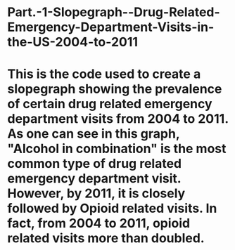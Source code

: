 # Part.-1-Slopegraph--Drug-Related-Emergency-Department-Visits-in-the-US-2004-to-2011
# This is the code used to create a slopegraph showing the prevalence of certain drug related emergency department visits from 2004 to 2011.  As one can see in this graph, "Alcohol in combination" is the most common type of drug related emergency department visit.  However, by 2011, it is closely followed by Opioid related visits.  In fact, from 2004 to 2011, opioid related visits more than doubled.
